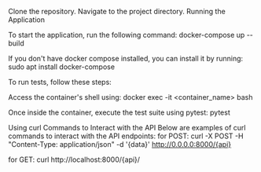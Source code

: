 Clone the repository.
Navigate to the project directory.
Running the Application

To start the application, run the following command:
docker-compose up --build

If you don't have docker compose installed, you can install it by running:
sudo apt install docker-compose

To run tests, follow these steps:

Access the container's shell using:
docker exec -it <container_name> bash

Once inside the container, execute the test suite using pytest:
pytest

Using curl Commands to Interact with the API
Below are examples of curl commands to interact with the API endpoints:
for POST:
curl -X POST -H "Content-Type: application/json" -d '{data}' http://0.0.0.0:8000/{api}

for GET:
curl http://localhost:8000/{api}/
